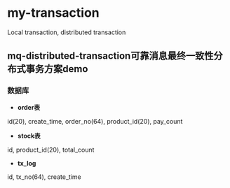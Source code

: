 # my-transaction
Local transaction, distributed transaction 


## mq-distributed-transaction可靠消息最终一致性分布式事务方案demo

### 数据库

- **order表**

id(20), create_time, order_no(64), product_id(20), pay_count

- **stock表**

id, product_id(20), total_count

- **tx_log**

id, tx_no(64), create_time




